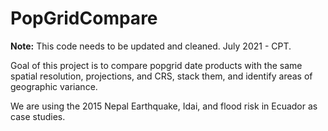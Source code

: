 # PopGridCompare

**Note:** This code needs to be updated and cleaned. July 2021 - CPT. 

Goal of this project is to compare popgrid date products with the same spatial resolution, projections, and CRS, stack them, and identify areas of geographic variance.

We are using the 2015 Nepal Earthquake, Idai, and flood risk in Ecuador as case studies. 
